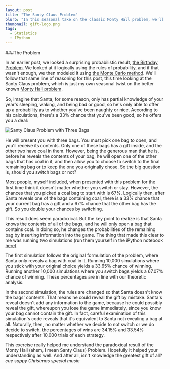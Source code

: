 ```yaml
---
layout: post
title: "The Santy Claus Problem"
blurb: "In this seasonal take on the classic Monty Hall problem, we'll look at yet another paradoxical result of probability in action."
thumbnail: gift-logo.png
tags: 
  - Statistics
  - IPython
---
```


###The Problem

In an earlier post, we looked a surprising probabilistic result, [the Birthday Problem](http://www.datajourneyman.com/2014/09/06/birthday-paradox.html). We looked at it logically using the rules of probability, and if that wasn't enough, we then modeled it using [the Monte Carlo method](http://en.wikipedia.org/wiki/Monte_Carlo_method). We'll follow that same line of reasoning for this post, this time looking at the Santy Claus problem, which is just my own seasonal twist on the better known [Monty Hall problem](http://en.wikipedia.org/wiki/Monty_Hall_problem).

So, imagine that Santa, for some reason, only has partial knowledge of your year's sleeping, waking, and being bad or good, so he's only able to offer up a probability as to whether you've been naughty or nice. According to his calculations, there's a 33% chance that you've been good, so he offers you a deal: 

<img alt="Santy Claus Problem with Three Bags" src="/img/coal-coal-gift.png" class="full-size">

He will present you with three bags. You must pick one bag to open, and you'll receive its contents. Only one of these bags has a gift inside, and the other two have coal in them. However, being the generous man that he is, before he reveals the contents of your bag, he will open one of the other bags that has coal in it, and then allow you to choose to switch to the final remaining bag or to keep the one you originally chose. So the big question is, should you switch bags or not?

Most people, myself included, when presented with this problem for the first time think it doesn't matter whether you switch or stay. However, the chances that you picked a coal bag to start with is 67%. Logically then, after Santa reveals one of the bags containing coal, there is a 33% chance that your current bag has a gift and a 67% chance that the other bag has the gift. So you double your chances by switching.

This result does seem paradoxical. But the key point to realize is that Santa knows the contents of all of the bags, and he will only open a bag that contains coal. In doing so, he changes the probabilities of the remaining bag by inserting information into the game. The thing that made this clear to me was running two simulations (run them yourself in the iPython notebook [here](https://github.com/dfmcmurray/data-journeyman/blob/gh-pages/ipython-notebooks/santy_claus.ipynb)). 

The first simulation follows the original formulation of the problem, where Santa only reveals a bag with coal in it. Running 10,000 simulations where you stick with your original choice yields a 33.65% chance of winning. Running another 10,000 simulations where you switch bags yields a 67.07% chance of winning. These percentages are in line with our theoretic analysis.

In the second simulation, the rules are changed so that Santa doesn't know the bags' contents. That means he could reveal the gift by mistake. Santa's reveal doesn't add any information to the game, because he could possibly reveal the gift, whereupon you lose the game immediately, since you know your bag cannot contain the gift. In fact, careful examination of this simulation's code reveals that it's equivalent to Santa not revealing a bag at all. Naturally, then, no matter whether we decide to not switch or we do decide to switch, the percentages of wins are 34.15% and 33.54% respectively after 10,000 trials of each strategy.

This exercise really helped me understand the paradoxical result of the Monty Hall (ahem, I mean Santy Claus) Problem. Hopefully it helped your understanding as well. And after all, isn't knowledge the greatest gift of all? *cue sappy Christmas special music*